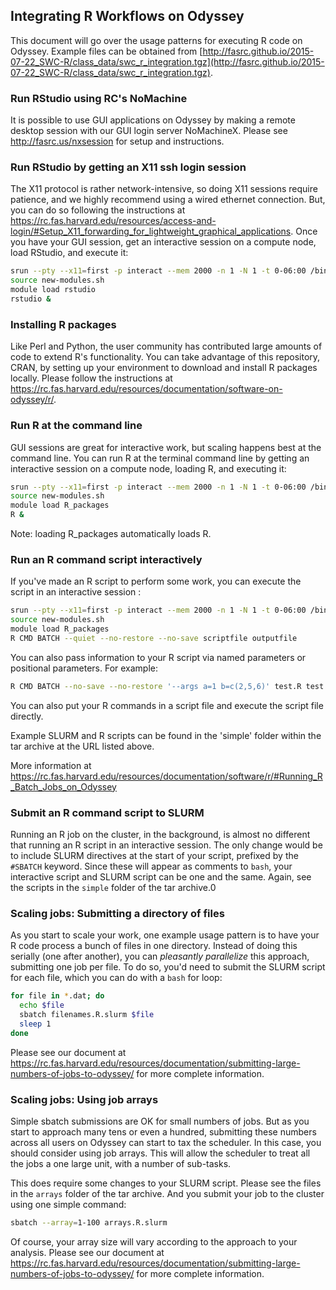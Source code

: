 ## Integrating R Workflows on Odyssey

This document will go over the usage patterns for executing R code on Odyssey. Example files can be obtained from [http://fasrc.github.io/2015-07-22_SWC-R/class_data/swc_r_integration.tgz](http://fasrc.github.io/2015-07-22_SWC-R/class_data/swc_r_integration.tgz).

### Run RStudio using RC's NoMachine
It is possible to use GUI applications on Odyssey by making a remote desktop session with our GUI login server NoMachineX. Please see http://fasrc.us/nxsession for setup and instructions.

### Run RStudio by getting an X11 ssh login session
The X11 protocol is rather network-intensive, so doing X11 sessions require patience, and we highly recommend using a wired ethernet connection. But, you can do so following the instructions at https://rc.fas.harvard.edu/resources/access-and-login/#Setup_X11_forwarding_for_lightweight_graphical_applications. Once you have your GUI session, get an interactive session on a compute node, load RStudio, and execute it:

```bash
srun --pty --x11=first -p interact --mem 2000 -n 1 -N 1 -t 0-06:00 /bin/bash
source new-modules.sh
module load rstudio
rstudio &
```

### Installing R packages
Like Perl and Python, the user community has contributed large amounts of code to extend R's functionality. You can take advantage of this repository, CRAN, by setting up your environment to download and install R packages locally. Please follow the instructions at https://rc.fas.harvard.edu/resources/documentation/software-on-odyssey/r/.

### Run R at the command line
GUI sessions are great for interactive work, but scaling happens best at the command line. You can run R at the terminal command line by getting an interactive session on a compute node, loading R, and executing it:

```bash
srun --pty --x11=first -p interact --mem 2000 -n 1 -N 1 -t 0-06:00 /bin/bash
source new-modules.sh
module load R_packages
R &
```

Note: loading R_packages automatically loads R.


### Run an R command script interactively
If you've made an R script to perform some work, you can execute the script in an interactive session :

```bash
srun --pty --x11=first -p interact --mem 2000 -n 1 -N 1 -t 0-06:00 /bin/bash
source new-modules.sh
module load R_packages
R CMD BATCH --quiet --no-restore --no-save scriptfile outputfile
```

You can also pass information to your R script via named parameters or positional parameters. For example:

```bash
R CMD BATCH --no-save --no-restore '--args a=1 b=c(2,5,6)' test.R test.out 
```
You can also put your R commands in a script file and execute the script file directly.

Example SLURM and R scripts can be found in the 'simple' folder within the tar archive at the URL listed above.

More information at https://rc.fas.harvard.edu/resources/documentation/software/r/#Running_R_Batch_Jobs_on_Odyssey


### Submit an R command script to SLURM
Running an R job on the cluster, in the background, is almost no different that running an R script in an interactive session. The only change would be to include SLURM directives at the start of your script, prefixed by the `#SBATCH` keyword. Since these will appear as comments to `bash`, your interactive script and SLURM script can be one and the same. Again, see the scripts in the `simple` folder of the tar archive.0

### Scaling jobs: Submitting a directory of files
As you start to scale your work, one example usage pattern is to have your R code process a bunch of files in one directory. Instead of doing this serially (one after another), you can *pleasantly parallelize* this approach, submitting one job per file. To do so, you'd need to submit the SLURM script for each file, which you can do with a `bash` for loop:

```bash
for file in *.dat; do
  echo $file
  sbatch filenames.R.slurm $file
  sleep 1
done
```

Please see our document at https://rc.fas.harvard.edu/resources/documentation/submitting-large-numbers-of-jobs-to-odyssey/ for more complete information.

### Scaling jobs: Using job arrays

Simple sbatch submissions are OK for small numbers of jobs. But as you start to approach many tens or even a hundred, submitting these numbers across all users on Odyssey can start to tax the scheduler. In this case, you should consider using job arrays. This will allow the scheduler to treat all the jobs a one large unit, with a number of sub-tasks.

This does require some changes to your SLURM script. Please see the files in the `arrays` folder of the tar archive. And you submit your job to the cluster using one simple command:

```bash
sbatch --array=1-100 arrays.R.slurm
```

Of course, your array size will vary according to the approach to your analysis. Please see our document at https://rc.fas.harvard.edu/resources/documentation/submitting-large-numbers-of-jobs-to-odyssey/ for more complete information.

